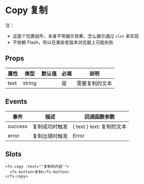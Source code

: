 # Copy 复制

注：

- 这是个包裹组件，本身不带展示效果，怎么展示通过 `slot` 来实现
- 不依赖 Flash，所以在某些老版本浏览器上可能失败

## Props

| 属性 | 类型   | 默认值 | 必填 | 说明           |
| ---- | ------ | ------ | ---- | -------------- |
| text | string |        | 是   | 需要复制的文本 |

## Events

| 事件    | 描述           | 回调函数参数              |
| ------- | -------------- | ------------------------- |
| success | 复制成功时触发 | { text } text: 复制的文本 |
| error   | 复制出错时触发 | Error                     |

## Slots

```
<fx-copy :text="'复制的内容'">
  <fx-button>复制</fx-button>
</fx-copy>
```
